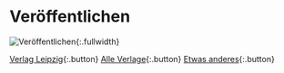 <link rel="stylesheet" href="/Buchstadt-Leipzig/css/style.css">

# Veröffentlichen

![Veröffentlichen](https://www.druckkunst-museum.de/assets/images/8/kleukens-initialen_titel-eba63503.jpg){:.fullwidth}

[Verlag Leipzig](z_rm.html){:.button}
[Alle Verlage](z_lb.html){:.button}
[Etwas anderes](z_sh.html){:.button}
